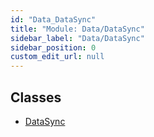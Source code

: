 ```yaml
---
id: "Data_DataSync"
title: "Module: Data/DataSync"
sidebar_label: "Data/DataSync"
sidebar_position: 0
custom_edit_url: null
---
```


## Classes

- [DataSync](../classes/Data_DataSync.DataSync.md)
